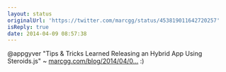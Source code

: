 ```yaml
---
layout: status
originalUrl: 'https://twitter.com/marcgg/status/453819011642720257'
isReply: true
date: 2014-04-09 08:57:38
---
```


@appgyver "Tips &amp; Tricks Learned Releasing an Hybrid App Using Steroids.js" ~ [marcgg.com/blog/2014/04/0…](http://marcgg.com/blog/2014/04/09/phonegap-steroids-hybrid-native-app-tips/) :)
